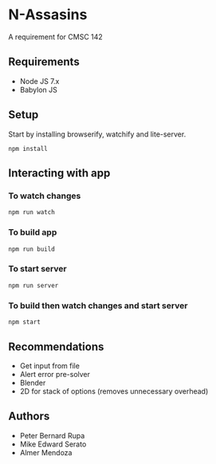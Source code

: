 # N-Assasins

A requirement for CMSC 142

## Requirements

- Node JS 7.x
- Babylon JS

## Setup

Start by installing browserify, watchify and lite-server.

```shell
npm install
```

## Interacting with app

### To watch changes

```shell
npm run watch
```

### To build app

```shell
npm run build
```

### To start server

```shell
npm run server
```

### To build then watch changes and start server

```shell
npm start
```

## Recommendations

- Get input from file
- Alert error pre-solver
- Blender
- 2D for stack of options (removes unnecessary overhead)

## Authors

- Peter Bernard Rupa
- Mike Edward Serato
- Almer Mendoza
